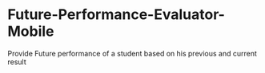 # Future-Performance-Evaluator-Mobile
Provide Future performance of a student based on his previous and current result
